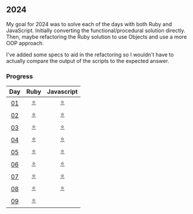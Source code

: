## 2024

My goal for 2024 was to solve each of the days with both Ruby and JavaScript. Initially converting the functional/procedural solution directly. Then, maybe refactoring the Ruby solution to use Objects and use a more OOP approach.

I've added some specs to aid in the refactoring so I wouldn't have to actually compare the output of the scripts to the expected answer.

### Progress

|                                  Day                                  |                                       Ruby                                       |                                    Javascript                                    |
| :-------------------------------------------------------------------: | :------------------------------------------------------------------------------: | :------------------------------------------------------------------------------: |
| [01](https://github.com/tannermares/advent-of-code/tree/main/2024/01) | [⭐️](https://github.com/tannermares/advent-of-code/tree/main/2024/01/answer.rb) | [⭐️](https://github.com/tannermares/advent-of-code/tree/main/2024/01/answer.js) |
| [02](https://github.com/tannermares/advent-of-code/tree/main/2024/02) | [⭐️](https://github.com/tannermares/advent-of-code/tree/main/2024/02/answer.rb) | [⭐️](https://github.com/tannermares/advent-of-code/tree/main/2024/02/answer.js) |
| [03](https://github.com/tannermares/advent-of-code/tree/main/2024/03) | [⭐️](https://github.com/tannermares/advent-of-code/tree/main/2024/03/answer.rb) | [⭐️](https://github.com/tannermares/advent-of-code/tree/main/2024/03/answer.js) |
| [04](https://github.com/tannermares/advent-of-code/tree/main/2024/04) | [⭐️](https://github.com/tannermares/advent-of-code/tree/main/2024/04/answer.rb) | [⭐️](https://github.com/tannermares/advent-of-code/tree/main/2024/04/answer.js) |
| [05](https://github.com/tannermares/advent-of-code/tree/main/2024/05) | [⭐️](https://github.com/tannermares/advent-of-code/tree/main/2024/05/answer.rb) | [⭐️](https://github.com/tannermares/advent-of-code/tree/main/2024/05/answer.js) |
| [06](https://github.com/tannermares/advent-of-code/tree/main/2024/06) | [⭐️](https://github.com/tannermares/advent-of-code/tree/main/2024/06/answer.rb) | [⭐️](https://github.com/tannermares/advent-of-code/tree/main/2024/06/answer.js) |
| [07](https://github.com/tannermares/advent-of-code/tree/main/2024/07) | [⭐️](https://github.com/tannermares/advent-of-code/tree/main/2024/07/answer.rb) | [⭐️](https://github.com/tannermares/advent-of-code/tree/main/2024/07/answer.js) |
| [08](https://github.com/tannermares/advent-of-code/tree/main/2024/08) | [⭐️](https://github.com/tannermares/advent-of-code/tree/main/2024/08/answer.rb) | [⭐️](https://github.com/tannermares/advent-of-code/tree/main/2024/08/answer.js) |
| [09](https://github.com/tannermares/advent-of-code/tree/main/2024/09) | [⭐️](https://github.com/tannermares/advent-of-code/tree/main/2024/09/answer.rb) |  [](https://github.com/tannermares/advent-of-code/tree/main/2024/09/answer.js)   |

